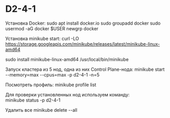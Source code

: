 # D2-4-1

Установка Docker:
sudo apt install docker.io 
sudo groupadd docker 
sudo usermod -aG docker $USER 
newgrp docker 

Установка minikube start:
curl -LO https://storage.googleapis.com/minikube/releases/latest/minikube-linux-amd64


sudo install minikube-linux-amd64 /usr/local/bin/minikube

 
Запуск кластера из 5 нод, одна из них Сontrol Plane-нода: 
minikube start --memory=max --cpus=max -p d2-4-1 -n=5


Посмотреть профиль:
minikube profile list


Для проверки установленных нод используем команду:  
minikube status -p d2-4-1


Удалить все 
minikube delete --all

